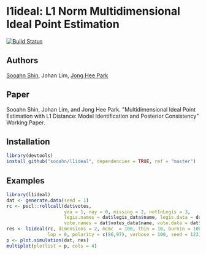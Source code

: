 # l1ideal: L1 Norm Multidimensional Ideal Point Estimation
[![Build Status](https://travis-ci.com/sooahnshin/l1ideal.svg?token=yMJkyPKby9ixFy1a4BPp&branch=master)](https://travis-ci.com/sooahnshin/l1ideal)

## Authors
[Sooahn Shin](http://sooahnshin.com/), Johan Lim, [Jong Hee Park](http://jhp.snu.ac.kr/)

## Paper
Sooahn Shin, Johan Lim, and Jong Hee Park. "Multidimensional Ideal Point Estimation with L1 Distance: Model Identification and Posterior Consistency" Working Paper.

## Installation

``` r
library(devtools)
install_github("sooahn/l1ideal", dependencies = TRUE, ref = "master")
```

## Examples
``` r
library(l1ideal)
dat <- generate.data(seed = 1)
rc <- pscl::rollcall(dat$votes,
                     yea = 1, nay = 0, missing = 2, notInLegis = 3,
                     legis.names = dat$legis_data$name, legis.data = dat$legis_data,
                     vote.names = dat$votes_data$name, vote.data = dat$votes_data)
res <- l1ideal(rc, dimensions = 2, mcmc  = 100, thin = 10, burnin = 100, minvotes = 20,
               lop = 0, polarity = c(86,97), verbose = 100, seed = 123)
p <- plot.simulation(dat, res)
multiplot(plotlist = p, cols = 4)
```
